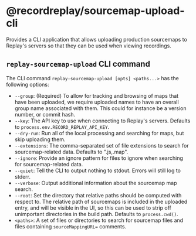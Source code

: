 # @recordreplay/sourcemap-upload-cli

Provides a CLI application that allows uploading production sourcemaps to
Replay's servers so that they can be used when viewing recordings.

## `replay-sourcemap-upload` CLI command

The CLI command `replay-sourcemap-upload [opts] <paths...>` has the following options:

- `--group`: (Required) To allow for tracking and browsing of maps that have been uploaded, we
  require uploaded names to have an overall group name associated with them.
  This could for instance be a version number, or commit hash.
- `--key`: The API key to use when connecting to Replay's servers.
  Defaults to `process.env.RECORD_REPLAY_API_KEY`.
- `--dry-run`: Run all of the local processing and searching for maps, but skip uploading them.
- `--extensions`: The comma-separated set of file extensions to search for sourcemap-related data.
  Defaults to ".js,.map".
- `--ignore`: Provide an ignore pattern for files to ignore when searching for sourcemap-related data.
- `--quiet`: Tell the CLI to output nothing to stdout. Errors will still log to stderr.
- `--verbose`: Output additional information about the sourcemap map search.
- `--root`: Set the directory that relative paths should be computed with respect to. The relative path
  of sourcemaps is included in the uploaded entry, and will be visible in the UI, so this can be used
  to strip off unimportant directories in the build path. Defaults to `process.cwd()`.
- `<paths>`: A set of files or directories to search for sourcemap files and files
  containing `sourceMappingURL=` comments.
